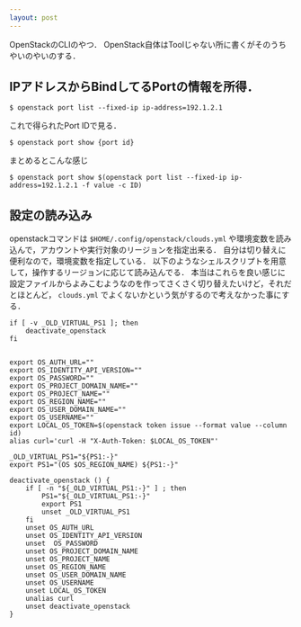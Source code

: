 ```yaml
---
layout: post
---
```


OpenStackのCLIのやつ．
OpenStack自体はToolじゃない所に書くがそのうちやいのやいのする．

## IPアドレスからBindしてるPortの情報を所得．
```
$ openstack port list --fixed-ip ip-address=192.1.2.1
```
これで得られたPort IDで見る．
```
$ openstack port show {port id}
```

まとめるとこんな感じ
```
$ openstack port show $(openstack port list --fixed-ip ip-address=192.1.2.1 -f value -c ID)
```



## 設定の読み込み
openstackコマンドは `$HOME/.config/openstack/clouds.yml` や環境変数を読み込んで，アカウントや実行対象のリージョンを指定出来る．
自分は切り替えに便利なので，環境変数を指定している．
以下のようなシェルスクリプトを用意して，操作するリージョンに応じて読み込んでる．
本当はこれらを良い感じに設定ファイルからよみこむようなのを作ってさくさく切り替えたいけど，それだとほとんど， `clouds.yml` でよくないかという気がするので考えなかった事にする．
```shell
if [ -v _OLD_VIRTUAL_PS1 ]; then
    deactivate_openstack
fi


export OS_AUTH_URL=""
export OS_IDENTITY_API_VERSION=""
export OS_PASSWORD=""
export OS_PROJECT_DOMAIN_NAME=""
export OS_PROJECT_NAME=""
export OS_REGION_NAME=""
export OS_USER_DOMAIN_NAME=""
export OS_USERNAME=""
export LOCAL_OS_TOKEN=$(openstack token issue --format value --column id)
alias curl='curl -H "X-Auth-Token: $LOCAL_OS_TOKEN"'

_OLD_VIRTUAL_PS1="${PS1:-}"
export PS1="(OS $OS_REGION_NAME) ${PS1:-}"

deactivate_openstack () {
    if [ -n "${_OLD_VIRTUAL_PS1:-}" ] ; then
        PS1="${_OLD_VIRTUAL_PS1:-}"
        export PS1
        unset _OLD_VIRTUAL_PS1
    fi
    unset OS_AUTH_URL
    unset OS_IDENTITY_API_VERSION
    unset  OS_PASSWORD
    unset OS_PROJECT_DOMAIN_NAME
    unset OS_PROJECT_NAME
    unset OS_REGION_NAME
    unset OS_USER_DOMAIN_NAME
    unset OS_USERNAME
    unset LOCAL_OS_TOKEN
    unalias curl
    unset deactivate_openstack
}
```
